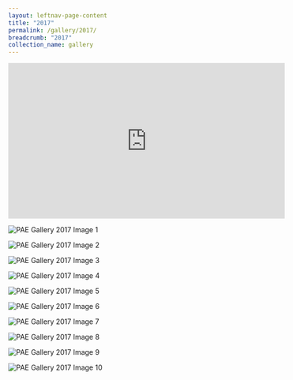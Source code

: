 ```yaml
---
layout: leftnav-page-content
title: "2017"
permalink: /gallery/2017/
breadcrumb: "2017"
collection_name: gallery
---
```


<div class="bp-youtube">
<iframe width="560" height="315" src="https://www.youtube.com/embed/9VT45F1ZXm0" frameborder="0" allow="accelerometer; autoplay; encrypted-media; gyroscope; picture-in-picture" allowfullscreen></iframe>
</div>

![PAE Gallery 2017 Image 1](/images/gallery/pae-2017-01.jpg)

![PAE Gallery 2017 Image 2](/images/gallery/pae-2017-02.jpg)

![PAE Gallery 2017 Image 3](/images/gallery/pae-2017-03.jpg)

![PAE Gallery 2017 Image 4](/images/gallery/pae-2017-04.jpg)

![PAE Gallery 2017 Image 5](/images/gallery/pae-2017-05.jpg)

![PAE Gallery 2017 Image 6](/images/gallery/pae-2017-06.jpg)

![PAE Gallery 2017 Image 7](/images/gallery/pae-2017-07.jpg)

![PAE Gallery 2017 Image 8](/images/gallery/pae-2017-08.jpg)

![PAE Gallery 2017 Image 9](/images/gallery/pae-2017-09.jpg)

![PAE Gallery 2017 Image 10](/images/gallery/pae-2017-10.jpg)
